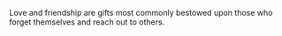Love and friendship are gifts most commonly bestowed upon those who forget themselves and reach out to others.
